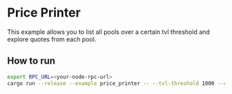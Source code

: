 # Price Printer

This example allows you to list all pools over a certain tvl threshold and explore
quotes from each pool.

## How to run

```bash
export RPC_URL=<your-node-rpc-url>
cargo run --release --example price_printer -- --tvl-threshold 1000 --chain <ethereum | base>
```
